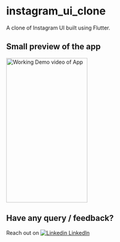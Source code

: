 # instagram_ui_clone

A clone of Instagram UI built using Flutter.

## Small preview of the app
<img src = "https://user-images.githubusercontent.com/50130301/129004735-6bd47c2f-6035-42b3-9351-858bbd33a271.mp4" height = "384" width = "216" alt = "Working Demo video of App"/>

<!-- ## Steps to Download
1. Go to [releases page](https://github.com/sagar-monga/instagram-UI-clone-flutter/releases).
2. Download the APK file from <code>assets</code> and install the latest release.
That's It! 😁😁
 -->
## Have any query / feedback?
Reach out on 
[![Linkedin](https://i.stack.imgur.com/gVE0j.png) LinkedIn](https://linkedin.com/in/sagarmonga)
